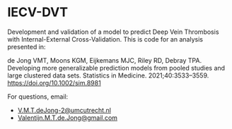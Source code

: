 # IECV-DVT
Development and validation of a model to predict Deep Vein Thrombosis with Internal-External Cross-Validation. This is code for an analysis presented in: 

de Jong VMT, Moons KGM, Eijkemans MJC, Riley RD, Debray TPA. Developing more generalizable prediction models from pooled studies and large clustered data sets. Statistics in Medicine.
2021;40:3533–3559. https://doi.org/10.1002/sim.8981

For questions, email:
- V.M.T.deJong-2@umcutrecht.nl
- Valentijn.M.T.de.Jong@gmail.com
